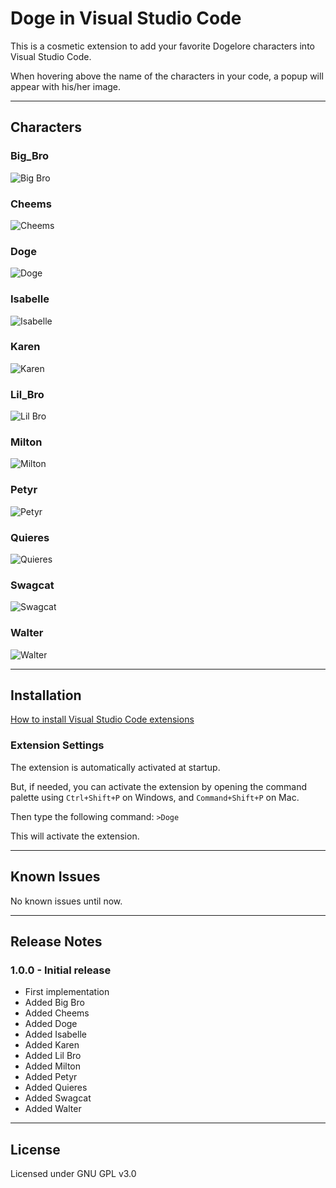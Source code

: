 # Doge in Visual Studio Code

This is a cosmetic extension to add your favorite Dogelore characters into Visual Studio Code.

When hovering above the name of the characters in your code, a popup will appear with his/her image.

---

## Characters

### Big_Bro

![Big Bro](https://raw.githubusercontent.com/Adonis-Stavridis/Doge-Extension/master/imgs/big_bro.png "Big Bro")

### Cheems

![Cheems](https://raw.githubusercontent.com/Adonis-Stavridis/Doge-Extension/master/imgs/cheems.png "Cheems")

### Doge

![Doge](https://raw.githubusercontent.com/Adonis-Stavridis/Doge-Extension/master/imgs/doge.png "Doge")

### Isabelle

![Isabelle](https://raw.githubusercontent.com/Adonis-Stavridis/Doge-Extension/master/imgs/isabelle.png "Isabelle")

### Karen

![Karen](https://raw.githubusercontent.com/Adonis-Stavridis/Doge-Extension/master/imgs/karen.png "Karen")

### Lil_Bro

![Lil Bro](https://raw.githubusercontent.com/Adonis-Stavridis/Doge-Extension/master/imgs/lil_bro.png "Lil Bro")

### Milton

![Milton](https://raw.githubusercontent.com/Adonis-Stavridis/Doge-Extension/master/imgs/milton.png "Milton")

### Petyr

![Petyr](https://raw.githubusercontent.com/Adonis-Stavridis/Doge-Extension/master/imgs/petyr.png "Petyr")

### Quieres

![Quieres](https://raw.githubusercontent.com/Adonis-Stavridis/Doge-Extension/master/imgs/quieres.png "Quieres")

### Swagcat

![Swagcat](https://raw.githubusercontent.com/Adonis-Stavridis/Doge-Extension/master/imgs/swagcat.png "Swagcat")

### Walter

![Walter](https://raw.githubusercontent.com/Adonis-Stavridis/Doge-Extension/master/imgs/walter.png "Walter")

---

## Installation

[How to install Visual Studio Code extensions](https://code.visualstudio.com/docs/editor/extension-gallery)

### Extension Settings

The extension is automatically activated at startup.

But, if needed, you can activate the extension by opening the command palette using `Ctrl+Shift+P` on Windows, and `Command+Shift+P` on Mac.

Then type the following command: `>Doge`

This will activate the extension.

---

## Known Issues

No known issues until now.

---

## Release Notes

### 1.0.0 - Initial release

- First implementation
- Added Big Bro
- Added Cheems
- Added Doge
- Added Isabelle
- Added Karen
- Added Lil Bro
- Added Milton
- Added Petyr
- Added Quieres
- Added Swagcat
- Added Walter

---

## License

Licensed under GNU GPL v3.0
